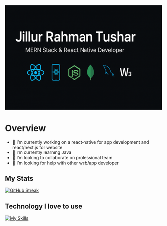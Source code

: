 ![githubProfileBanner](https://github.com/Jillurcf/jillurcf/blob/main/githubBanner.png)


# Overview

- 🔭 I’m currently working on a react-native for app development and react/next.js for website
- 🌱 I’m currently learning Java
- 👯 I’m looking to collaborate on professional team
- 🤔 I’m looking for help with other web/app developer

## My Stats
[![GitHub Streak](https://github-readme-streak-stats.herokuapp.com?user=jillurcf)](https://git.io/streak-stats)

## Technology I love to use
[![My Skills](https://skillicons.dev/icons?i=java,C++,js,ts,react,nodejs,mongodb,html,tailwind,firebase,figma,ai,ps,git,docker)](https://skillicons.dev)
